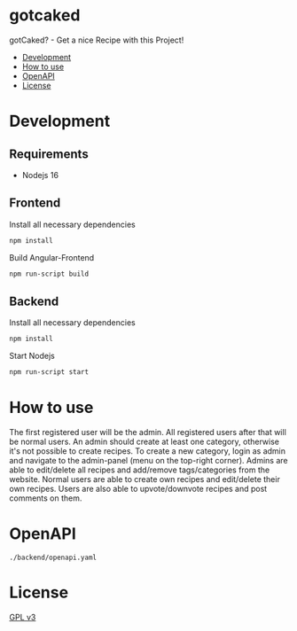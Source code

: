 # gotcaked

gotCaked? - Get a nice Recipe with this Project!

- [Development](#development)
- [How to use](#how-to-use)
- [OpenAPI](#openapi)
- [License](#license)

# Development

## Requirements

- Nodejs 16

## Frontend

Install all necessary dependencies

```bash
npm install
```

Build Angular-Frontend

```bash
npm run-script build
```

## Backend

Install all necessary dependencies

```bash
npm install
```

Start Nodejs

```bash
npm run-script start
```

# How to use

The first registered user will be the admin. All registered users after that will be normal users.
An admin should create at least one category, otherwise it's not possible to create recipes.
To create a new category, login as admin and navigate to the admin-panel (menu on the top-right corner).
Admins are able to edit/delete all recipes and add/remove tags/categories from the website.
Normal users are able to create own recipes and edit/delete their own recipes.
Users are also able to upvote/downvote recipes and post comments on them.

# OpenAPI

`./backend/openapi.yaml`

# License

[GPL v3](https://www.gnu.org/licenses/gpl-3.0.en.html)
